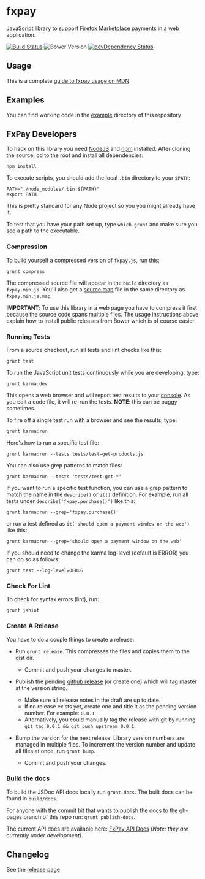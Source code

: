 # fxpay

JavaScript library to support [Firefox Marketplace][mkt] payments in
a web application.


[![Build Status](https://travis-ci.org/mozilla/fxpay.svg?branch=master)](https://travis-ci.org/mozilla/fxpay)
![Bower Version](https://badge.fury.io/bo/fxpay.svg)
[![devDependency Status](https://david-dm.org/mozilla/fxpay/dev-status.svg)](https://david-dm.org/mozilla/fxpay#info=devDependencies)


## Usage

This is a complete [guide to fxpay usage on MDN][mdn-docs]

## Examples

You can find working code in the [example][example] directory of this repository

## FxPay Developers

To hack on this library you need [NodeJS][node] and [npm][npm] installed.
After cloning the source, cd to the root and install all dependencies:

    npm install

To execute scripts, you should add the local `.bin` directory to
your `$PATH`:

    PATH="./node_modules/.bin:${PATH}"
    export PATH

This is pretty standard for any Node project so you you might already have it.

To test that you have your path set up, type `which grunt` and make
sure you see a path to the executable.

### Compression

To build yourself a compressed version of `fxpay.js`, run this:

    grunt compress

The compressed source file will appear in the `build` directory
as `fxpay.min.js`. You'll also get a [source map][sourcemaps] file in
the same directory as `fxpay.min.js.map`.

**IMPORTANT**: To use this library in a web page you have to
compress it first because the source code spans multiple files.
The usage instructions above explain how to install public releases from
Bower which is of course easier.


### Running Tests

From a source checkout, run all tests and lint checks like this:

    grunt test

To run the JavaScript unit tests continuously while you are developing, type:

    grunt karma:dev

This opens a web browser and will report test results to your [console][console].
As you edit a code file, it will re-run the tests.
**NOTE**: this can be buggy sometimes.

To fire off a single test run with a browser and see the results, type:

    grunt karma:run

Here's how to run a specific test file:

    grunt karma:run --tests tests/test-get-products.js

You can also use grep patterns to match files:

    grunt karma:run --tests 'tests/test-get-*'

If you want to run a specific test function, you can use
a grep pattern to match the name in the `describe()` or `it()`
definition. For example, run all tests under
`describe('fxpay.purchase()')` like this:

    grunt karma:run --grep='fxpay.purchase()'

or run a test defined as `it('should open a payment window on the web')`
like this:

    grunt karma:run --grep='should open a payment window on the web'

If you should need to change the karma log-level (default is ERROR)
you can do so as follows:

    grunt test --log-level=DEBUG


### Check For Lint

To check for syntax errors (lint), run:

    grunt jshint

### Create A Release

You have to do a couple things to create a release:

* Run `grunt release`. This compresses the files and copies them to the dist dir.

  * Commit and push your changes to master.

* Publish the pending [github release][releases] (or create one) which will tag master
  at the version string.

  * Make sure all release notes in the draft are up to date.
  * If no release exists yet, create one and title it as the pending
    version number. For example: `0.0.1`.
  * Alternatively, you could manually tag the release with git by running
    `git tag 0.0.1 && git push upstream 0.0.1`.

* Bump the version for the next release. Library version numbers are
  managed in multiple files.
  To increment the version number and update all files at once,
  run `grunt bump`.

  * Commit and push your changes.


### Build the docs

To build the JSDoc API docs locally run `grunt docs`. The built docs can be found
in `build/docs`.

For anyone with the commit bit that wants to publish the docs to the gh-pages branch
of this repo run: `grunt publish-docs`.

The current API docs are available here: [FxPay API Docs](https://mozilla.github.io/fxpay/) *(Note: they are currently under development).*


## Changelog

See the [release page][releases]


[mkt]: https://marketplace.firefox.com
[node]: http://nodejs.org/
[npm]: https://www.npmjs.org/
[console]: https://developer.mozilla.org/en-US/docs/Web/API/console
[mdn-docs]: https://developer.mozilla.org/en-US/Marketplace/Monetization/In-app_payments_section/fxPay_iap
[example]: https://github.com/mozilla/fxpay/tree/master/example/
[sourcemaps]: http://www.html5rocks.com/en/tutorials/developertools/sourcemaps/
[releases]: https://github.com/mozilla/fxpay/releases
